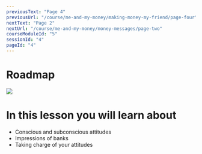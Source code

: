 ```yaml
---
previousText: "Page 4"
previousUrl: "/course/me-and-my-money/making-money-my-friend/page-four"
nextText: "Page 2"
nextUrl: "/course/me-and-my-money/money-messages/page-two"
courseModuleId: "5"
sessionId: "4"
pageId: "4"
---
```



# Roadmap

<img src="/assets/img/roadmap.png" />

# In this lesson you will learn about

- Conscious and subconscious attitudes
- Impressions of banks
- Taking charge of your attitudes